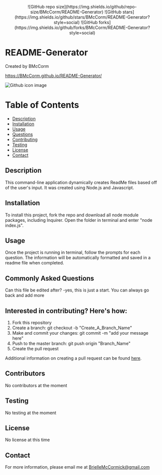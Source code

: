 

<div align="center">
![GitHub repo size](https://img.shields.io/github/repo-size/BMcCorm/README-Generator)
![GitHub stars](https://img.shields.io/github/stars/BMcCorm/README-Generator?style=social)
![GitHub forks](https://img.shields.io/github/forks/BMcCorm/README-Generator?style=social)
</div>

# README-Generator
 Created by BMcCorm 

https://BMcCorm.github.io/README-Generator/

![Github icon image](https://avatars1.githubusercontent.com/u/64443618?v=4)

# Table of Contents
- [Description](#Description)
- [Installation](#Installation)
- [Usage](#Usage)
- [Questions](#Questions)
- [Contributing](#contributing)
- [Testing](#Testing)
- [License](#License)
- [Contact](#Contact)

## Description
This command-line application dynamically creates ReadMe files based off of the user's input. It was created using Node.js and Javascript.

## Installation
To install this project, fork the repo and download all node module packages, including Inquirer. Open the folder in terminal and enter "node index.js".

## Usage
Once the project is running in terminal, follow the prompts for each question. The information will be automatically formatted and saved in a readme file when completed.

## Commonly Asked Questions
Can this file be edited after? -yes, this is just a start. You can always go back and add more

## Interested in contributing? Here's how:

1. Fork this repository
2. Create a branch: git checkout -b "Create_A_Branch_Name"
3. Make and commit your changes: git commit -m "add your message here"
4. Push to the master branch: git push origin "Branch_Name"
5. Create the pull request

Additional information on creating a pull request can be found [here](https://help.github.com/en/github/collaborating-with-issues-and-pull-requests/creating-a-pull-request). 

## Contributors
No contributors at the moment

## Testing
No testing at the moment

## License
No license at this time

## Contact
For more information, please email me at BrielleMcCormick@gmail.com

